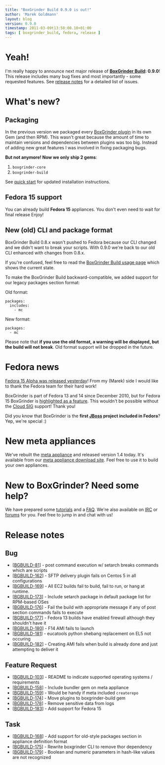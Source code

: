 ```yaml
---
title: "BoxGrinder Build 0.9.0 is out!"
author: 'Marek Goldmann'
layout: blog
version: 0.9.0
timestamp: 2011-03-09t13:50:00.10+01:00
tags: [ boxgrinder_build, fedora, release ]
---
```


# Yeah!

I'm really happy to announce next major release of **[BoxGrinder Build](/build): 0.9.0**! This release includes many bug fixes and most importantly - some requested features. See [release notes][release_notes] for a detailed list of issues.

# What's new?

## Packaging

In the previous version we packaged every [BoxGrinder plugin](/tutorials/boxgrinder-build-plugins/) in its own Gem (and then RPM). This wasn't great because the amount of time to maintain versions and dependencies between plugins was too big. Instead of adding new great features I was involved in fixing packaging bugs.

**But not anymore!  Now we only ship 2 gems**:

1. `boxgrinder-core`
2. `boxgrinder-build`

See [quick start](/tutorials/boxgrinder-build-quick-start/) for updated installation instructions.

## Fedora 15 support

You can already build **Fedora 15** appliances. You don't even need to wait for final release Enjoy!

## New (old) CLI and package format

BoxGrinder Build 0.8.x wasn't pushed to Fedora because our CLI changed and we didn't want to break your scripts. With 0.9.0 we're back to our old CLI enhanced with changes from 0.8.x.

If you're confused, feel free to read the [BoxGrinder Build usage page](/tutorials/boxgrinder-build-usage-instructions/) which shows the current state.

To make the BoxGrinder Build backward-compatible, we added support for our legacy packages section format:

Old format:

    packages:
      includes:
        - mc

New format:

    packages:
      - mc

Please note that **if you use the old format, a warning will be displayed, but the build will not break**. Old format support will be dropped in the future.

# Fedora news

[Fedora 15 Alpha was released yesterday](http://fedoraproject.org/wiki/Fedora_15_Alpha_release_notes)! From my (Marek) side I would like to thank the Fedora team for their hard work!

BoxGrinder is part of Fedora 13 and 14 since December 2010, but for Fedora 15 BoxGrinder is [highlighted as a feature](http://fedoraproject.org/wiki/Features/BoxGrinder). This wouldn't be possible without the [Cloud SIG](http://fedoraproject.org/wiki/Cloud_SIG) support! Thank you!

Did you know that BoxGrinder is the **first [JBoss](http://www.jboss.org/) project included in Fedora**? Yep, we're special :)

# New meta appliances

We've rebuilt the [meta appliance](/tutorials/boxgrinder-build-meta-appliance/) and released version 1.4 today. It's available from our [meta appliance download site](/download/boxgrinder-build-meta-appliance/). Feel free to use it to build your own appliances.

# New to BoxGrinder? Need some help?

We have prepared some [tutorials](/tutorials) and a [FAQ](/faq). We're also available on [IRC](irc://irc.freenode.net/boxgrinder) or [forums](http://community.jboss.org/en/boxgrinder?view=discussions) for you. Feel free to jump in and chat with us!

# Release notes

##  Bug

  * [[BGBUILD-81][33]] - post command execution w/ setarch breaks commands which are scripts
  * [[BGBUILD-162][34]] - SFTP delivery plugin fails on Centos 5 in all configurations
  * [[BGBUILD-169][35]] - All EC2 builds fail to build, fail to run, or hang at runtime.
  * [[BGBUILD-173][36]] - Include setarch package in default package list for RPM-based OSes
  * [[BGBUILD-176][37]] - Fail the build with appropriate message if any of post section commands fails to execute
  * [[BGBUILD-177][38]] - Fedora 13 builds have enabled firewall although they shouldn&#39;t have it
  * [[BGBUILD-180][39]] - F14 AMI fails to launch
  * [[BGBUILD-181][40]] - eucatools python shebang replacement on EL5 not occuring
  * [[BGBUILD-182][41]] - Creating AMI fails when build is already done and just attempting to deliver it

   [33]: https://issues.jboss.org/browse/BGBUILD-81
   [34]: https://issues.jboss.org/browse/BGBUILD-162
   [35]: https://issues.jboss.org/browse/BGBUILD-169
   [36]: https://issues.jboss.org/browse/BGBUILD-173
   [37]: https://issues.jboss.org/browse/BGBUILD-176
   [38]: https://issues.jboss.org/browse/BGBUILD-177
   [39]: https://issues.jboss.org/browse/BGBUILD-180
   [40]: https://issues.jboss.org/browse/BGBUILD-181
   [41]: https://issues.jboss.org/browse/BGBUILD-182

##  Feature Request

  * [[BGBUILD-103][42]] - README to indicate supported operating systems / requirements
  * [[BGBUILD-158][43]] - Include bundler gem on meta appliance
  * [[BGBUILD-159][44]] - Would be handy if meta included `createrepo`
  * [[BGBUILD-174][45]] - Move plugins to boxgrinder-build gem
  * [[BGBUILD-178][46]] - Remove sensitive data from logs
  * [[BGBUILD-183][47]] - Add support for Fedora 15

   [42]: https://issues.jboss.org/browse/BGBUILD-103
   [43]: https://issues.jboss.org/browse/BGBUILD-158
   [44]: https://issues.jboss.org/browse/BGBUILD-159
   [45]: https://issues.jboss.org/browse/BGBUILD-174
   [46]: https://issues.jboss.org/browse/BGBUILD-178
   [47]: https://issues.jboss.org/browse/BGBUILD-183

##  Task

  * [[BGBUILD-168][48]] - Add support for old-style packages section in appliance definition format
  * [[BGBUILD-175][49]] - Rewrite boxgrinder CLI to remove thor dependency
  * [[BGBUILD-179][50]] - Boolean and numeric parameters in hash-like values are not recognized

   [48]: https://issues.jboss.org/browse/BGBUILD-168
   [49]: https://issues.jboss.org/browse/BGBUILD-175
   [50]: https://issues.jboss.org/browse/BGBUILD-179


[release_notes]: #Release_notes
